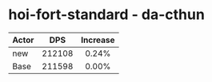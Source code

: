 # hoi-fort-standard - da-cthun
| Actor | DPS | Increase |
|---|:---:|:---:|
|new|212108|0.24%|
|Base|211598|0.00%|
